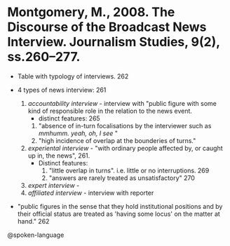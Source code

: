 # Montgomery, M., 2008. The Discourse of the Broadcast News Interview. Journalism Studies, 9(2), ss.260–277.

- Table with typology of interviews. 262

- 4 types of news interview: 261
    1. *accountability interview* - interview with "public figure with some kind of responsible role in the relation to the news event.
    	- distinct features: 265 
        1. "absence of in-turn focalisations by the interviewer such as *mmhumm. yeah, oh, I see* "
        2. "high incidence of overlap at the bounderies of turns."
    3. *experiental interview* - "with ordinary people affected by, or caught up in, the news", 261. 
        - Distinct features:
    	    1. "little overlap in turns". i.e. little or no interruptions. 269
    	    2. "answers are rarely treated as unsatisfactory" 270
    5. *expert interview* - 
    6. *affiliated interview* - interview with reporter

- "public figures in the sense that they hold institutional positions and by their official status are treated as  'having some locus' on the matter at hand." 262

@spoken-language
